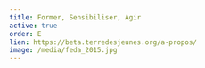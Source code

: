 ```yaml
---
title: Former, Sensibiliser, Agir
active: true
order: E
lien: https://beta.terredesjeunes.org/a-propos/
image: /media/feda_2015.jpg
---
```

